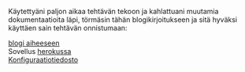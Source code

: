 Käytettyäni paljon aikaa tehtävän tekoon ja kahlattuani muutamia dokumentaatioita läpi, törmäsin tähän blogikirjoitukseen ja sitä hyväksi käyttäen sain tehtävän onnistumaan: 

[blogi aiheeseen](https://coralogix.com/log-analytics-blog/heroku-continuous-integration-deployment-with-docker-hands-on-tutorial/)
\
Sovellus [herokussa](https://jokeapp-for-docker-exercise.herokuapp.com/)
\
[Konfiguraatiotiedosto](https://github.com/outisa/app-for-docker-exercise/blob/master/.circleci/config.yml)
